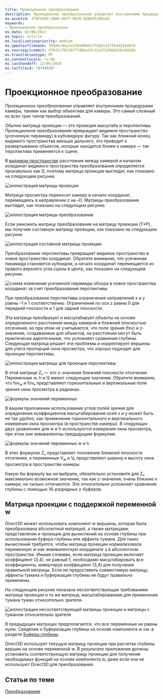```yaml
---
title: Проекционное преобразование
description: Проекционное преобразование управляет внутренними процедурами камеры, такими как выбор объектива для камеры. Это самый сложный из всех трех типов преобразований.
ms.assetid: 378F205D-3800-4477-9820-5EBE6528B14A
keywords:
- Проекционное преобразование
ms.date: 02/08/2017
ms.topic: article
ms.localizationpriority: medium
ms.openlocfilehash: f0806c0aa7a130a080457f4361d17f64451846f9
ms.sourcegitcommit: d7613c791107f74b6a3dc12a372d9de916c0454b
ms.translationtype: MT
ms.contentlocale: ru-RU
ms.lasthandoff: 12/05/2018
ms.locfileid: "8744559"
---
```

# <a name="projection-transform"></a>Проекционное преобразование


*Проекционное преобразование* управляет внутренними процедурами камеры, такими как выбор объектива для камеры. Это самый сложный из всех трех типов преобразований.

Обычно матрица проекции — это проекция масштаба и перспективы. Проекционное преобразование превращает видимое пространство (усеченную пирамиду) в кубовидную фигуру. Так как ближний конец видимого пространства меньше дальнего, это приводит к развертыванию объектов, которые находятся ближе к камере — так перспектива применяется к сцене.

В [видимом пространстве](viewports-and-clipping.md) расстояние между камерой и началом координат видимого пространства преобразования определяется произвольно как D, поэтому матрица проекции выглядит, как показано на следующем рисунке.

![иллюстрация матрицы проекции](images/projmat1.png)

Матрица просмотра переносит камеру в начало координат, перемещаясь в направлении z на –D. Матрицы преобразования выглядит, как показано на следующем рисунке.

![иллюстрация матрицы преобразования](images/projmat2.png)

Если умножить матрицу преобразования на матрицу проекции (T\*P), мы получим составную матрицу проекции, как показано на следующем рисунке.

![иллюстрация составной матрицы проекции](images/projmat3.png)

Преобразование перспективы превращает видимое пространство в новое пространство координат. Обратите внимание, что усеченная пирамида становится кубоидом, а начало координат перемещается из правого верхнего угла сцены в центр, как показано на следующем рисунке.

![схема изменения усеченной пирамиды обзора в новое пространства координат за счет преобразования перспективы](images/cuboid.png)

При преобразовании перспективы ограничения направлений x и y равны –1 и 1 соответственно. Ограничения по оси z равны 0 для передней плоскости и 1 для задней плоскости.

Эта матрица преобразует и масштабирует объекты на основе определенного расстояния между камерой и ближней плоскостью отсечения, но при этом не учитывается, что поле зрения (fov) и z-значения, создаваемые для объектов, на расстоянии могут быть практически идентичными, что усложняет сравнение глубины. Следующая матрица решает эти проблемы и корректирует вершины для учета пропорций окна просмотра, что хорошо подходит для проекции перспективы.

![иллюстрация матрицы для проекции перспективы](images/prjmatx1.png)

В этой матрице Zₙ — это z-значение ближней плоскости отсечения. Переменные w, h и Q имеют следующие значения. Обратите внимание, что fov<sub>w</sub> и fovₖ представляют горизонтальные и вертикальные поля зрения окна просмотра в радианах.

![формулы значений переменных](images/prjmatx2.png)

В вашем приложении использование углов полей зрения для определения коэффициентов масштабирования осей x и y может быть не так удобно, как применение горизонтального и вертикального измерения окна просмотра (в пространстве камеры). В следующих двух уравнениях для w и h используются измерения окна просмотра, при этом они эквивалентны предыдущим формулам.

![формулы значений переменных w и h](images/prjmatx3.png)

В этих формулах Zₙ представляет положение ближней плоскости отсечения, а переменные V<sub>w</sub> и Vₕ представляют ширину и высоту окна просмотра в пространстве камеры.

Какую бы формулу вы ни выбрали, обязательно установите для Zₙ максимально возможное значение, так как z-значения, очень близкие к камере, не сильно отличаются. Это относительно усложняет сравнение глубины с помощью 16-разрядных z-буферов.

## <a name="span-idawfriendlyprojectionmatrixspanspan-idawfriendlyprojectionmatrixspanspan-idawfriendlyprojectionmatrixspana-w-friendly-projection-matrix"></a><span id="A_W_Friendly_Projection_Matrix"></span><span id="a_w_friendly_projection_matrix"></span><span id="A_W_FRIENDLY_PROJECTION_MATRIX"></span>Матрица проекции с поддержкой переменной w


Direct3D может использовать компонент w вершины, которая была преобразована абсолютной матрицей, а также матрицами представления и проекции для вычислений на основе глубины при использовании буфера глубины или эффекта тумана. Для таких вычислений требуется, чтобы матрица проекции нормализовала переменную w как эквивалентную координате z в абсолютном пространстве. Иными словами, если матрица проекции включает коэффициент (3,4), не равный 1, необходимо масштабировать все коэффициенты, инвертируя коэффициент (3,4) для получения правильной матрицы. Если не предоставить совместимую матрицу, эффекты тумана и буферизация глубины не будут правильно применены.

На следующем рисунке показана несоответствующая требованиям матрица проекции и та же матрица, масштабированная для применения тумана туман относительно зрителя.

![иллюстрации несоответствующей матрицы проекции и матрицы с туманом относительно зрителя](images/eyerlmx.png)

В предыдущих матрицах предполагается, что все переменные не равны нулю. Сведения о буферизации глубины на основе компонента w см. в разделе [Буферы глубины](depth-buffers.md).

Direct3D использует текущую матрицу проекции при расчетах глубины вершин на основе переменной w. В результате приложения должны установить соответствующую матрицу проекции для получения необходимых функций на основе компонента w, даже если они не используют Direct3D для преобразования.

## <a name="span-idrelated-topicsspanrelated-topics"></a><span id="related-topics"></span>Статьи по теме


[Преобразования](transforms.md)

 

 




